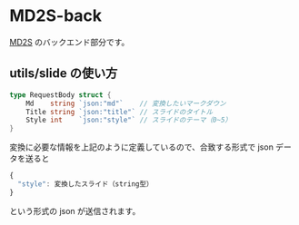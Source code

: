 # MD2S-back
[MD2S](https://github.com/watagassa/md2s) のバックエンド部分です。

## utils/slide の使い方
```go
type RequestBody struct {
	Md    string `json:"md"`    // 変換したいマークダウン
	Title string `json:"title"` // スライドのタイトル
	Style int    `json:"style"` // スライドのテーマ（0~5）
}
```
変換に必要な情報を上記のように定義しているので、合致する形式で json データを送ると
```ts
{
  "style": 変換したスライド（string型）
}
```
という形式の json が送信されます。